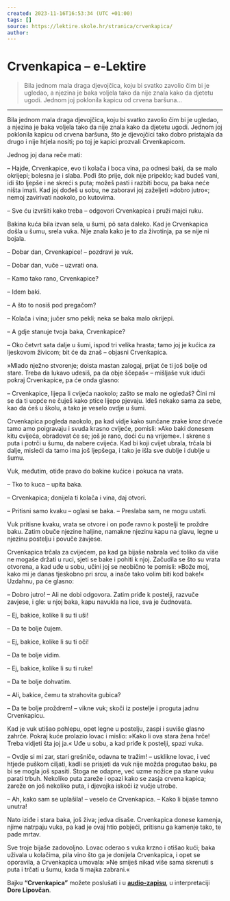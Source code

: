 ```yaml
---
created: 2023-11-16T16:53:34 (UTC +01:00)
tags: []
source: https://lektire.skole.hr/stranica/crvenkapica/
author: 
---
```


# Crvenkapica – e-Lektire


> Bila jednom mala draga djevojčica, koju bi svatko zavolio čim bi je ugledao, a njezina je baka voljela tako da nije znala kako da djetetu ugodi. Jednom joj poklonila kapicu od crvena baršuna…

---
Bila jednom mala draga djevojčica, koju bi svatko zavolio čim bi je ugledao, a njezina je baka voljela tako da nije znala kako da djetetu ugodi. Jednom joj poklonila kapicu od crvena baršuna, što je djevojčici tako dobro pristajala da drugo i nije htjela nositi; po toj je kapici prozvali Crvenkapicom.

Jednog joj dana reče mati:

– Hajde, Crvenkapice, evo ti kolača i boca vina, pa odnesi baki, da se malo okrijepi; bolesna je i slaba. Pođi što prije, dok nije pripeklo; kad budeš vani, idi što ljepše i ne skreći s puta; možeš pasti i razbiti bocu, pa baka neće ništa imati. Kad joj dođeš u sobu, ne zaboravi joj zaželjeti »dobro jutro«; nemoj zavirivati naokolo, po kutovima.

– Sve ću izvršiti kako treba – odgovori Crvenkapica i pruži majci ruku.

Bakina kuća bila izvan sela, u šumi, pô sata daleko. Kad je Crvenkapica došla u šumu, srela vuka. Nije znala kako je to zla životinja, pa se nije ni bojala.

– Dobar dan, Crvenkapice! – pozdravi je vuk.

– Dobar dan, vuče – uzvrati ona.

– Kamo tako rano, Crvenkapice?

– Idem baki.

– A što to nosiš pod pregačom?

– Kolača i vina; jučer smo pekli; neka se baka malo okrijepi.

– A gdje stanuje tvoja baka, Crvenkapice?

– Oko četvrt sata dalje u šumi, ispod tri velika hrasta; tamo joj je kućica za ljeskovom živicom; bit će da znaš – objasni Crvenkapica.

»Mlado nježno stvorenje; doista mastan zalogaj, prijat će ti još bolje od stare. Treba da lukavo udesiš, pa da obje ščepaš« – mišljaše vuk idući pokraj Crvenkapice, pa će onda glasno:

– Crvenkapice, lijepa li cvijeća naokolo; zašto se malo ne ogledaš? Čini mi se da ti uopće ne čuješ kako ptice lijepo pjevaju. Ideš nekako sama za sebe, kao da ćeš u školu, a tako je veselo ovdje u šumi.

Crvenkapica pogleda naokolo, pa kad vidje kako sunčane zrake kroz drveće tamo amo poigravaju i svuda krasno cvijeće, pomisli: »Ako baki donesem kitu cvijeća, obradovat će se; još je rano, doći ću na vrijeme«. I skrene s puta i potrči u šumu, da nabere cvijeća. Kad bi koji cvijet ubrala, trčala bi dalje, misleći da tamo ima još ljepšega, i tako je išla sve dublje i dublje u šumu.

Vuk, međutim, otiđe pravo do bakine kućice i pokuca na vrata.

– Tko to kuca – upita baka.

– Crvenkapica; donijela ti kolača i vina, daj otvori.

– Pritisni samo kvaku – oglasi se baka. – Preslaba sam, ne mogu ustati.

Vuk pritisne kvaku, vrata se otvore i on pođe ravno k postelji te proždre baku. Zatim obuče njezine haljine, namakne njezinu kapu na glavu, legne u njezinu postelju i povuče zavjese.

Crvenkapica trčala za cvijećem, pa kad ga bijaše nabrala već toliko da više ne mogaše držati u ruci, sjeti se bake i pohiti k njoj. Začudila se što su vrata otvorena, a kad uđe u sobu, učini joj se neobično te pomisli: »Bože moj, kako mi je danas tjeskobno pri srcu, a inače tako volim biti kod bake!« Uzdahnu, pa će glasno:

– Dobro jutro! – Ali ne dobi odgovora. Zatim priđe k postelji, razvuče zavjese, i gle: u njoj baka, kapu navukla na lice, sva je čudnovata.

– Ej, bakice, kolike li su ti uši!

– Da te bolje čujem.

– Ej, bakice, kolike li su ti oči!

– Da te bolje vidim.

– Ej, bakice, kolike li su ti ruke!

– Da te bolje dohvatim.

– Ali, bakice, čemu ta strahovita gubica?

– Da te bolje proždrem! – vikne vuk; skoči iz postelje i proguta jadnu Crvenkapicu.

Kad je vuk utišao pohlepu, opet legne u postelju, zaspi i suviše glasno zahrće. Pokraj kuće prolazio lovac i mislio: »Kako li ova stara žena hrče! Treba vidjeti šta joj ja.« Uđe u sobu, a kad priđe k postelji, spazi vuka.

– Ovdje si mi zar, stari grešniče, odavna te tražim! – usklikne lovac, i već htjede puškom ciljati, kadli se prisjeti da vuk nije možda progutao baku, pa bi se mogla još spasiti. Stoga ne odapne, već uzme nožice pa stane vuku parati trbuh. Nekoliko puta zareže i opazi kako se zasja crvena kapica; zareže on još nekoliko puta, i djevojka iskoči iz vučje utrobe.

– Ah, kako sam se uplašila! – veselo će Crvenkapica. – Kako li bijaše tamno unutra!

Nato iziđe i stara baka, još živa; jedva disaše. Crvenkapica donese kamenja, njime natrpaju vuka, pa kad je ovaj htio pobjeći, pritisnu ga kamenje tako, te pade mrtav.

Sve troje bijaše zadovoljno. Lovac oderao s vuka krzno i otišao kući; baka uživala u kolačima, pila vino što ga je donijela Crvenkapica, i opet se oporavila, a Crvenkapica umovala: »Ne smiješ nikad više sama skrenuti s puta i trčati u šumu, kada ti majka zabrani.«

Bajku **“Crvenkapica”** možete poslušati i u **[audio-zapisu](https://lektire.skole.hr/node/12321 "Crvenkapica")**, u interpretaciji **Dore Lipovčan**.
